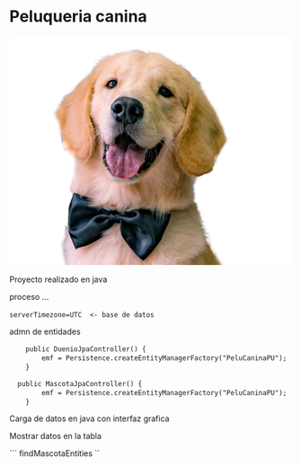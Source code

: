 # Peluqueria canina 

![alt text](src/main/java/peluqueria/img/image.png)


Proyecto realizado en java 

proceso ...


```` serverTimezone=UTC  <- base de datos ```` 


admn de entidades

```
    public DuenioJpaController() {
        emf = Persistence.createEntityManagerFactory("PeluCaninaPU");
    }

```


```
  public MascotaJpaController() {
        emf = Persistence.createEntityManagerFactory("PeluCaninaPU");
    }

```


Carga de datos en java con interfaz grafica

Mostrar datos en la tabla


``` findMascotaEntities ``
